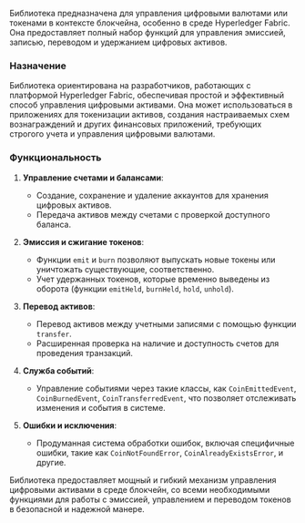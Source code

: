 Библиотека предназначена для управления цифровыми валютами или токенами в контексте блокчейна, особенно в среде Hyperledger Fabric. Она предоставляет полный набор функций для управления эмиссией, записью, переводом и удержанием цифровых активов.

### Назначение
Библиотека ориентирована на разработчиков, работающих с платформой Hyperledger Fabric, обеспечивая простой и эффективный способ управления цифровыми активами. Она может использоваться в приложениях для токенизации активов, создания настраиваемых схем вознаграждений и других финансовых приложений, требующих строгого учета и управления цифровыми валютами.

### Функциональность
1. **Управление счетами и балансами**:
   - Создание, сохранение и удаление аккаунтов для хранения цифровых активов.
   - Передача активов между счетами с проверкой доступного баланса.

2. **Эмиссия и сжигание токенов**:
   - Функции `emit` и `burn` позволяют выпускать новые токены или уничтожать существующие, соответственно.
   - Учет удержанных токенов, которые временно выведены из оборота (функции `emitHeld`, `burnHeld`, `hold`, `unhold`).

3. **Перевод активов**:
   - Перевод активов между учетными записями с помощью функции `transfer`.
   - Расширенная проверка на наличие и доступность счетов для проведения транзакций.

4. **Служба событий**:
   - Управление событиями через такие классы, как `CoinEmittedEvent`, `CoinBurnedEvent`, `CoinTransferredEvent`, что позволяет отслеживать изменения и события в системе.

5. **Ошибки и исключения**:
   - Продуманная система обработки ошибок, включая специфичные ошибки, такие как `CoinNotFoundError`, `CoinAlreadyExistsError`, и другие.

Библиотека предоставляет мощный и гибкий механизм управления цифровыми активами в среде блокчейн, со всеми необходимыми функциями для работы с эмиссией, управлением и переводом токенов в безопасной и надежной манере.